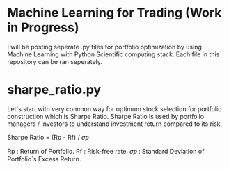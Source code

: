 # Machine Learning for Trading (Work in Progress) 
I will be posting seperate .py files for portfolio optimization by using Machine Learning with Python Scientific computing stack. 
Each file in this repository can be ran seperately. 

# sharpe_ratio.py 
Let`s start with very common way for optimum stock selection for portfolio construction which is Sharpe Ratio. 
Sharpe Ratio is used by portfolio managers / investors to understand investment return compared to its risk. 

Sharpe Ratio = (Rp - Rf) / 𝜎𝑝

Rp : Return of Portfolio.
Rf : Risk-free rate. 
𝜎𝑝 : Standard Deviation of Portfolio`s Excess Return.
